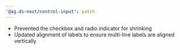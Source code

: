 ```yaml
---
'@ag.ds-next/control-input': patch
---
```


- Prevented the checkbox and radio indicator for shrinking
- Updated alignment of labels to ensure multi-line labels are aligned vertically
